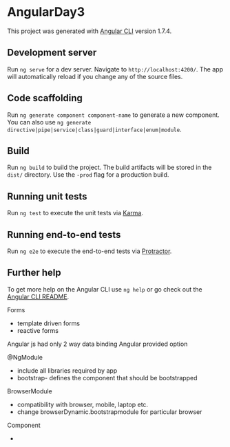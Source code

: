 # AngularDay3

This project was generated with [Angular CLI](https://github.com/angular/angular-cli) version 1.7.4.

## Development server

Run `ng serve` for a dev server. Navigate to `http://localhost:4200/`. The app will automatically reload if you change any of the source files.

## Code scaffolding

Run `ng generate component component-name` to generate a new component. You can also use `ng generate directive|pipe|service|class|guard|interface|enum|module`.

## Build

Run `ng build` to build the project. The build artifacts will be stored in the `dist/` directory. Use the `-prod` flag for a production build.

## Running unit tests

Run `ng test` to execute the unit tests via [Karma](https://karma-runner.github.io).

## Running end-to-end tests

Run `ng e2e` to execute the end-to-end tests via [Protractor](http://www.protractortest.org/).

## Further help

To get more help on the Angular CLI use `ng help` or go check out the [Angular CLI README](https://github.com/angular/angular-cli/blob/master/README.md).


Forms
- template driven forms
- reactive forms

Angular js had only 2 way data binding
Angular provided option 

@NgModule
- include all libraries required by app 
- bootstrap- defines the component that should be bootstrapped

BrowserModule
- compatibility with browser, mobile, laptop etc.
- change browserDynamic.bootstrapmodule for particular browser

Component
- <template>
- class{}
- @metadata()
- properties and methods of the component class are available to the template
- metadata allows Angular to process a class

shadow DOM for different stylings

use angular with firebase

2 way data binding- first event is binded then property